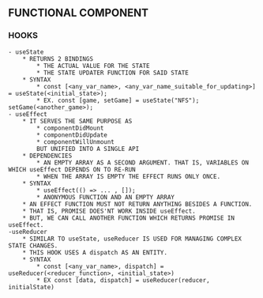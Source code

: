 ## FUNCTIONAL COMPONENT 
    
### HOOKS
    - useState  
        * RETURNS 2 BINDINGS 
            * THE ACTUAL VALUE FOR THE STATE
            * THE STATE UPDATER FUNCTION FOR SAID STATE
        * SYNTAX
            * const [<any_var_name>, <any_var_name_suitable_for_updating>] = useState(<initial_state>);
            * EX. const [game, setGame] = useState("NFS"); setGame(<another_game>);
    - useEffect
        * IT SERVES THE SAME PURPOSE AS 
            * componentDidMount 
            * componentDidUpdate 
            * componentWillUnmount
            BUT UNIFIED INTO A SINGLE API
        * DEPENDENCIES 
            * AN EMPTY ARRAY AS A SECOND ARGUMENT. THAT IS, VARIABLES ON WHICH useEffect DEPENDS ON TO RE-RUN
            * WHEN THE ARRAY IS EMPTY THE EFFECT RUNS ONLY ONCE.
        * SYNTAX 
            * useEffect(() => ... , []);
            * ANONYMOUS FUNCTION AND AN EMPTY ARRAY 
        * AN EFFECT FUNCTION MUST NOT RETURN ANYTHING BESIDES A FUNCTION. 
        * THAT IS, PROMISE DOES'NT WORK INSIDE useEffect.
        * BUT, WE CAN CALL ANOTHER FUNCTION WHICH RETURNS PROMISE IN useEffect. 
    -useReducer
        * SIMILAR TO useState, useReducer IS USED FOR MANAGING COMPLEX STATE CHANGES.
        * THIS HOOK USES A dispatch AS AN ENTITY.
        * SYNTAX 
            * const [<any_var_name>, dispatch] = useReducer(<reducer_function>, <initial_state>)
            * EX const [data, dispatch] = useReducer(reducer, initialState) 